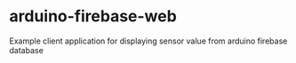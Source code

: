 # arduino-firebase-web
Example client application for displaying sensor value from arduino firebase database
